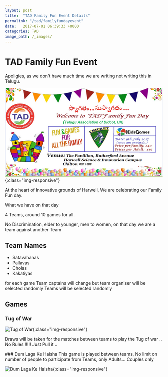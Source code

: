 ```yaml
---
layout: post
title:  "TAD Family Fun Event Details"
permalink: "/tad/familyfundayevent"
date:   2017-07-01 06:39:33 +0000
categories: TAD
image_path: /_images/
---
```

# TAD Family Fun Event
Apoligies, as we don't have much time we are writing not writing this in Telugu.

![TAD Family Fund Day](https://raw.githubusercontent.com/tadfamilyfunevent/tadfamilyfunevent.github.io/master/_images/e0a9cef2-428a-4284-b4c1-fece673508cc.jpeg){:class="img-responsive"}

At the heart of Innovative grounds of Harwell, We are celebrating our Family Fun day.

What we have on that day

4 Teams, around 10 games for all.

No Discrimination, elder to younger, men to women, on that day we are a team against another Team

## Team Names
- Satavahanas
- Pallavas
- Cholas
- Kakatiyas

for each game Team captains will change but team organiser will be selected randomly
Teams will be selected randomly

## Games

### Tug of War
![Tug of War](https://photos.travelblog.org/Photos/28984/129630/f/900611-tug-of-war-the-indian-side-0.jpg){:class="img-responsive"}

Draws will be taken for the matches between teams to play the Tug of war .. No Rules !!!!! Just Pull it ..

### Dum Laga Ke Haisha
This game is played between teams, No limit on number of people to participate from Teams, only Adults... Couples only

![Dum Laga Ke Haisha](http://images.mid-day.com/images/2015/feb/25Bhumi-Ayushmann.jpg){:class="img-responsive"}
